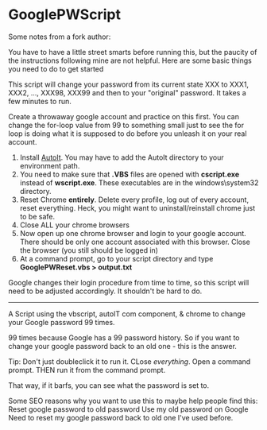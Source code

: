 GooglePWScript
==============

Some notes from a fork author:

You have to have a little street smarts before running this, but the paucity of the instructions following mine are not helpful.  Here are some basic things you need to do to get started  

This script will change your password from its current state XXX to XXX1, XXX2, ..., XXX98, XXX99 and then to your "original" password.  It takes a few minutes to run.

Create a throwaway google account and practice on this first.  You can change the for-loop value from 99 to something small just to see the for loop is doing what it is supposed to do before you unleash it on your real account.


1.  Install [AutoIt](https://www.autoitscript.com/site/autoit/).  You may have to add the AutoIt directory to your environment path.
2.  You need to make sure that **.VBS** files are opened with **cscript.exe** instead of **wscript.exe**.  These executables are in the windows\system32 directory.
3.  Reset Chrome **entirely**.  Delete every profile, log out of every account, reset everything.  Heck, you might want to uninstall/reinstall chrome just to be safe.
4.  Close ALL your chrome browsers
5.  Now open up one chrome browser and login to your google account.  There should be only one account associated with this browser.  Close the browser (you still should be logged in)
6.  At a command prompt, go to your script directory and type **GooglePWReset.vbs > output.txt**
 

Google changes their login procedure from time to time, so this script will need to be adjusted accordingly.  It shouldn't be hard to do.

-----------------------------------------
A Script using the vbscript, autoIT com component, &amp; chrome to change your Google password 99 times.

99 times because Google has a 99 password history. So if you want to change your google password back to an old one - this is the answer.

Tip: Don't just doubleclick it to run it. CLose *everything*. Open a command prompt. THEN run it from the command prompt. 

That way, if it barfs, you can see what the password is set to.

Some SEO reasons why you want to use this to maybe help people find this:
Reset google password to old password
Use my old password on Google
Need to reset my google password back to old one I've used before.

